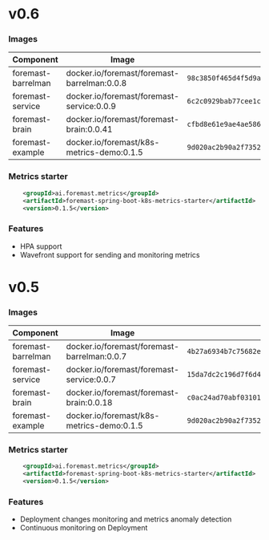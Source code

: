 

# v0.6

### Images

Component | Image | Sha256 hash
--------- | ----------- | ---------
foremast-barrelman | docker.io/foremast/foremast-barrelman:0.0.8 | `98c3850f465d4f5d9a004296ab88525020b5e1e933ebb4f47e1b3e391e0e8351`
foremast-service | docker.io/foremast/foremast-service:0.0.9 | `6c2c0929bab77cee1c4ea101acafd6d006eb1e12a19070994bf60af2094b8712`
foremast-brain | docker.io/foremast/foremast-brain:0.0.41 | `cfbd8e61e9ae4ae5866b757014bdcb58dbbd5c145e71d6b133151af76def7f56`
foremast-example | docker.io/foremast/k8s-metrics-demo:0.1.5 | `9d020ac2b90a2f7352277bdc095e07866f35ebf1c928aa6efdf992693df1e48c`

### Metrics starter
```xml
    <groupId>ai.foremast.metrics</groupId>
    <artifactId>foremast-spring-boot-k8s-metrics-starter</artifactId>
    <version>0.1.5</version>
```

### Features

- HPA support
- Wavefront support for sending and monitoring metrics


# v0.5

### Images

Component | Image | Sha256 hash
--------- | ----------- | ---------
foremast-barrelman | docker.io/foremast/foremast-barrelman:0.0.7 | `4b27a6934b7c75682e215291c86fc158ff6a029207ab85b00f81b531840da1d5`
foremast-service | docker.io/foremast/foremast-service:0.0.7 | `15da7dc2c196d7f6d4a85b2f53298f3b5cace9474243eb53041d5c1625ada08e`
foremast-brain | docker.io/foremast/foremast-brain:0.0.18 | `c0ac24ad70abf03101a0b91396fa6feaeece935ebf08a6861e0ddda33d5b9659`
foremast-example | docker.io/foremast/k8s-metrics-demo:0.1.5 | `9d020ac2b90a2f7352277bdc095e07866f35ebf1c928aa6efdf992693df1e48c`

### Metrics starter
```xml
    <groupId>ai.foremast.metrics</groupId>
    <artifactId>foremast-spring-boot-k8s-metrics-starter</artifactId>
    <version>0.1.5</version>
```

### Features

- Deployment changes monitoring and metrics anomaly detection
- Continuous monitoring on Deployment
